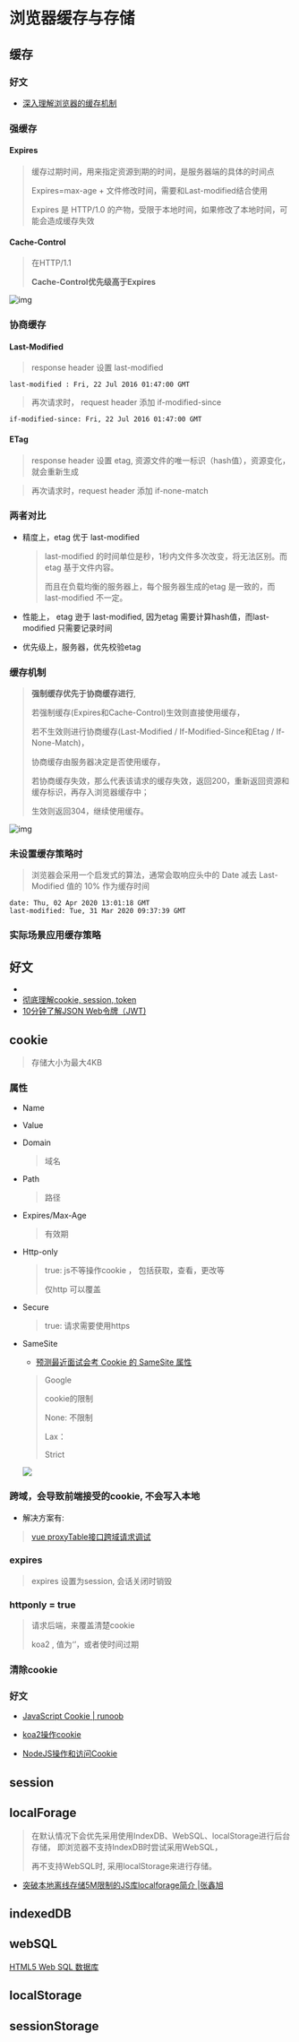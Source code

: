 # 浏览器缓存与存储



## 缓存

### 好文

* [深入理解浏览器的缓存机制](https://www.jianshu.com/p/54cc04190252)



### 强缓存



 #### Expires 

> 缓存过期时间，用来指定资源到期的时间，是服务器端的具体的时间点
>
> Expires=max-age + 文件修改时间，需要和Last-modified结合使用
>
> Expires 是 HTTP/1.0 的产物，受限于本地时间，如果修改了本地时间，可能会造成缓存失效
>
> 



#### Cache-Control

> 在HTTP/1.1
>
> **Cache-Control优先级高于Expires**

![img](https://upload-images.jianshu.io/upload_images/3174701-8ff981603cdfded0?imageMogr2/auto-orient/strip|imageView2/2/w/562/format/webp)



### 协商缓存



#### Last-Modified 

> response header 设置 last-modified 

```http
last-modified : Fri, 22 Jul 2016 01:47:00 GMT
```

> 再次请求时， request header 添加 if-modified-since

```http
if-modified-since: Fri, 22 Jul 2016 01:47:00 GMT
```



#### ETag

> response header 设置 etag, 资源文件的唯一标识（hash值），资源变化，就会重新生成

> 再次请求时，request header  添加 if-none-match 

###  两者对比

* 精度上，etag 优于 last-modified

  > last-modified 的时间单位是秒，1秒内文件多次改变，将无法区别。而etag 基于文件内容。
  >
  > 而且在负载均衡的服务器上，每个服务器生成的etag 是一致的，而last-modified 不一定。

* 性能上， etag 逊于 last-modified, 因为etag 需要计算hash值，而last-modified 只需要记录时间
* 优先级上，服务器，优先校验etag



### 缓存机制

> **强制缓存优先于协商缓存进行**,
>
> 若强制缓存(Expires和Cache-Control)生效则直接使用缓存，
>
> 若不生效则进行协商缓存(Last-Modified / If-Modified-Since和Etag / If-None-Match)，
>
> 协商缓存由服务器决定是否使用缓存，
>
> 若协商缓存失效，那么代表该请求的缓存失效，返回200，重新返回资源和缓存标识，再存入浏览器缓存中；
>
> 生效则返回304，继续使用缓存。

![img](https://upload-images.jianshu.io/upload_images/3174701-9d9e8b52a18ed35a?imageMogr2/auto-orient/strip|imageView2/2/w/519/format/webp)



###  未设置缓存策略时

> 浏览器会采用一个启发式的算法，通常会取响应头中的 Date 减去 Last-Modified 值的 10% 作为缓存时间

```http
date: Thu, 02 Apr 2020 13:01:18 GMT
last-modified: Tue, 31 Mar 2020 09:37:39 GMT
```



### 实际场景应用缓存策略





## 好文 

* 
* [彻底理解cookie, session, token](https://zhuanlan.zhihu.com/p/84401159)
* [10分钟了解JSON Web令牌（JWT)](https://baijiahao.baidu.com/s?id=1608021814182894637&wfr=spider&for=pc)



## cookie

> 存储大小为最大4KB

### 属性

* Name
* Value

* Domain 

  > 域名

* Path

  > 路径

* Expires/Max-Age 

  > 有效期

* Http-only

  > true: js不等操作cookie ， 包括获取，查看，更改等
  >
  > 仅http 可以覆盖

* Secure

  > true: 请求需要使用https

* SameSite

  * [预测最近面试会考 Cookie 的 SameSite 属性](https://juejin.im/post/5e718ecc6fb9a07cda098c2d)

  > Google 
  >
  > cookie的限制
  >
  > None: 不限制
  >
  > Lax：
  >
  > Strict

  ![](https://user-gold-cdn.xitu.io/2020/3/18/170eb95c97d98564?imageView2/0/w/1280/h/960/format/webp/ignore-error/1)



### 跨域，会导致前端接受的cookie, 不会写入本地

* 解决方案有: 

> [vue proxyTable接口跨域请求调试](https://segmentfault.com/a/1190000011007043?utm_source=tag-newest)



### expires

> expires 设置为session, 会话关闭时销毁
>
> 



### httponly = true

> 请求后端，来覆盖清楚cookie
>
> koa2 , 值为‘’，或者使时间过期



### 清除cookie



### 好文

* [JavaScript Cookie | runoob](https://www.runoob.com/js/js-cookies.html)

* [koa2操作cookie](https://www.jianshu.com/p/e0eba719cf84)

* [NodeJS操作和访问Cookie](https://www.jianshu.com/p/8983a1b53d32)





## session



## localForage

>在默认情况下会优先采用使用IndexDB、WebSQL、localStorage进行后台存储，
>即浏览器不支持IndexDB时尝试采用WebSQL，
>
>再不支持WebSQL时, 采用localStorage来进行存储。

* [突破本地离线存储5M限制的JS库localforage简介 |张鑫旭](https://www.zhangxinxu.com/wordpress/2018/06/js-localforage-localstorage-indexdb/)

  

## indexedDB



## webSQL

[HTML5 Web SQL 数据库](https://www.runoob.com/html/html5-web-sql.html)



## localStorage



## sessionStorage

